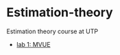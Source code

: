 # Estimation-theory

Estimation theory course at UTP

- [lab 1: MVUE](https://github.com/pin3da/estimation-theory/blob/master/Lab%201.ipynb)
